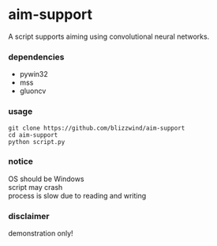 # aim-support
A script supports aiming using convolutional neural networks.

### dependencies
- pywin32
- mss
- gluoncv

### usage
```
git clone https://github.com/blizzwind/aim-support
cd aim-support
python script.py
```

### notice
OS should be Windows<br>
script may crash<br>
process is slow due to reading and writing

### disclaimer
demonstration only!
